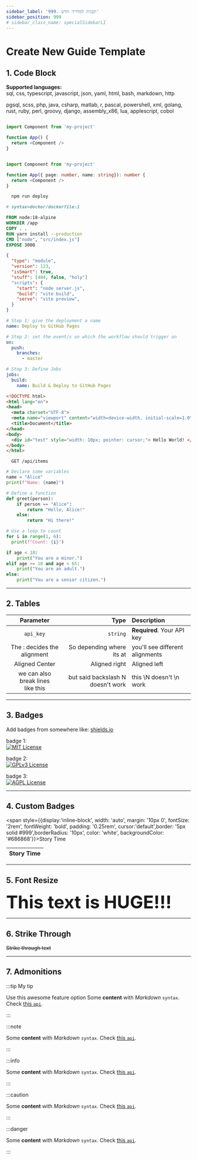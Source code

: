 ```yaml
---
sidebar_label: '999. תבנית למדריך חדש'
sidebar_position: 999
# sidebar_class_name: specialSidebarLI
---
```


# Create New Guide Template

## 1. Code Block

**Supported languages:**  
sql, css, typescript, javascript, json, yaml, html, bash, markdown, http

pgsql, scss, php, java, csharp, matlab, r, pascal, powershell, xml, golang, rust, ruby, perl, groovy, django, assembly_x86, lua, applescript, cobol

```javascript title="Javascript"

import Component from 'my-project'

function App() {
  return <Component />
}
```

```typescript title="Typescript"

import Component from 'my-project'

function App({ page: number, name: string}): number {
  return <Component />
}
```

```bash title="bash"
  npm run deploy
```

```dockerfile title="dockerfile"
# syntax=docker/dockerfile:1

FROM node:18-alpine
WORKDIR /app
COPY . .
RUN yarn install --production
CMD ["node", "src/index.js"]
EXPOSE 3000
```

```json title="json"
{
  "type": "module",
  "version": 123,
  "isSmart": true,
  "stuff": [404, false, "holy"]
  "scripts": {
    "start": "node server.js",
    "build": "vite build",
    "serve": "vite preview",
  }
}
```

```yaml title="yaml"
# Step 1: give the deployment a name
name: Deploy to GitHub Pages

# Step 2: set the event/s on which the workflow should trigger on
on:
  push:
    branches:
      - master

# Step 3: Define Jobs
jobs:
  build:
    name: Build & Deploy to GitHub Pages
```

```html title="html"
<!DOCTYPE html>
<html lang="en">
<head>
  <meta charset="UTF-8">
  <meta name="viewport" content="width=device-width, initial-scale=1.0">
  <title>Document</title>
</head>
<body>
  <div id="test" style="width: 10px; pointer: cursor;"> Hello World! </div>
</body>
</html>
```

```http
  GET /api/items
```

```python title="python"
# Declare some variables
name = "Alice"
print(f"Name: {name}")

# Define a function
def greet(person):
    if person == "Alice":
        return "Hello, Alice!"
    else:
        return "Hi there!"

# Use a loop to count
for i in range(1, 6):
  print(f"Count: {i}")

if age < 18:
    print("You are a minor.")
elif age >= 18 and age < 65:
    print("You are an adult.")
else:
    print("You are a senior citizen.")
```

---

## 2. Tables

|                 Parameter                  |                              Type | Description                     |
| :----------------------------------------: | --------------------------------: | :------------------------------ |
|                 `api_key`                  |                          `string` | **Required**. Your API key      |
|        The : decides the alignment         |         So depending where its at | you'll see different alignments |
|               Aligned Center               |                     Aligned right | Aligned left                    |
| we can also<br/>break lines<br/> like this | but said backslash N doesn't work | this \N doesn't \n work         |

---

## 3. Badges

Add badges from somewhere like: [shields.io](https://shields.io/)

badge 1:  
[![MIT License](https://img.shields.io/badge/License-MIT-green.svg)](https://choosealicense.com/licenses/mit/)

badge 2:  
[![GPLv3 License](https://img.shields.io/badge/License-GPL%20v3-yellow.svg)](https://opensource.org/licenses/)

badge 3:  
[![AGPL License](https://img.shields.io/badge/license-AGPL-blue.svg)](http://www.gnu.org/licenses/agpl-3.0)

---

## 4. Custom Badges

<span style={{display:'inline-block', width: 'auto', margin: '10px 0', fontSize: '2rem', fontWeight: 'bold', padding: '0.25rem', cursor:'default',border: '5px solid #999',borderRadius: '10px', color: 'white', backgroundColor: '#686868'}}>Story Time</span>

| Story Time |
| ---------- |

---

## 5. Font Resize

**<font size="7">This text is HUGE!!!</font>**

---

## 6. Strike Through

~~Strike through text~~

---

## 7. Admonitions

:::tip My tip

Use this awesome feature option
Some **content** with _Markdown_ `syntax`. Check [this `api`](#).

:::

:::note

Some **content** with _Markdown_ `syntax`. Check [this `api`](#).

:::

:::info

Some **content** with _Markdown_ `syntax`. Check [this `api`](#).

:::

:::caution

Some **content** with _Markdown_ `syntax`. Check [this `api`](#).

:::

:::danger

Some **content** with _Markdown_ `syntax`. Check [this `api`](#).

:::
